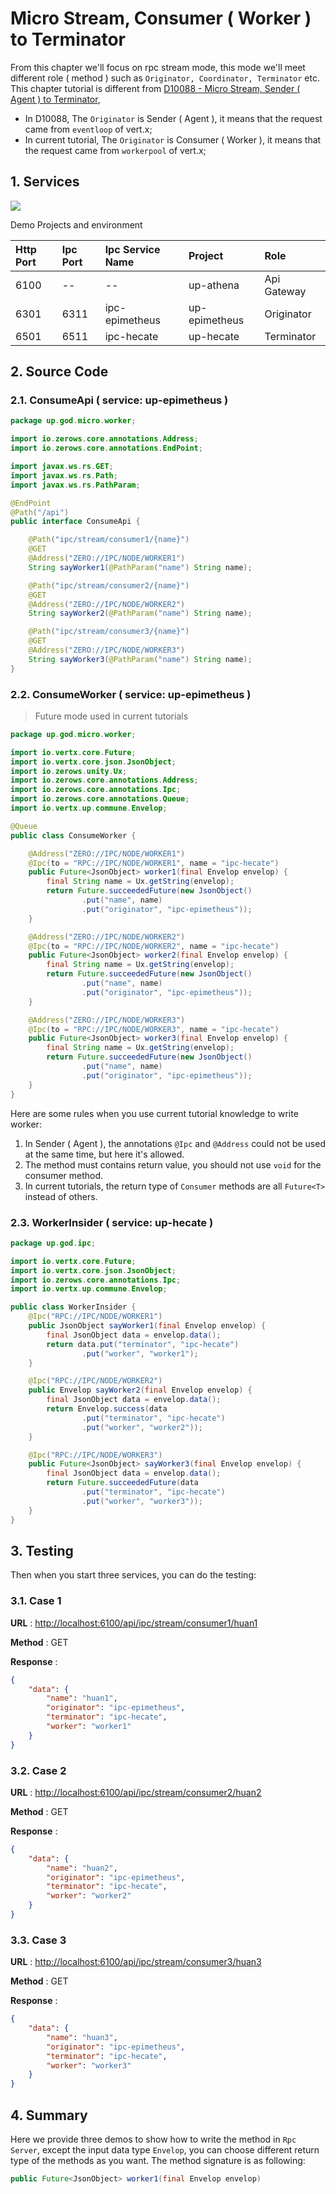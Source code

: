# Micro Stream, Consumer \( Worker \) to Terminator

From this chapter we'll focus on rpc stream mode, this mode we'll meet different role \( method \) such
as `Originator, Coordinator, Terminator` etc. This chapter tutorial is different
from [D10088 - Micro Stream, Sender \( Agent \) to Terminator](d10088-micro-stream-sender-agent-to-terminator.md),

* In D10088, The `Originator` is Sender \( Agent \), it means that the request came from `eventloop` of vert.x;
* In current tutorial, The `Originator` is Consumer \( Worker \), it means that the request came from `workerpool` of
  vert.x;

## 1. Services

![](/doc/image/d10089-1.png)

Demo Projects and environment

| Http Port | Ipc Port | Ipc Service Name | Project | Role |
| :--- | :--- | :--- | :--- | :--- |
| 6100 | -- | -- | up-athena | Api Gateway |
| 6301 | 6311 | ipc-epimetheus | up-epimetheus | Originator |
| 6501 | 6511 | ipc-hecate | up-hecate | Terminator |

## 2. Source Code

### 2.1. ConsumeApi \( service: up-epimetheus \)

```java
package up.god.micro.worker;

import io.zerows.core.annotations.Address;
import io.zerows.core.annotations.EndPoint;

import javax.ws.rs.GET;
import javax.ws.rs.Path;
import javax.ws.rs.PathParam;

@EndPoint
@Path("/api")
public interface ConsumeApi {

    @Path("ipc/stream/consumer1/{name}")
    @GET
    @Address("ZERO://IPC/NODE/WORKER1")
    String sayWorker1(@PathParam("name") String name);

    @Path("ipc/stream/consumer2/{name}")
    @GET
    @Address("ZERO://IPC/NODE/WORKER2")
    String sayWorker2(@PathParam("name") String name);

    @Path("ipc/stream/consumer3/{name}")
    @GET
    @Address("ZERO://IPC/NODE/WORKER3")
    String sayWorker3(@PathParam("name") String name);
}
```

### 2.2. ConsumeWorker \( service: up-epimetheus \)

> Future mode used in current tutorials

```java
package up.god.micro.worker;

import io.vertx.core.Future;
import io.vertx.core.json.JsonObject;
import io.zerows.unity.Ux;
import io.zerows.core.annotations.Address;
import io.zerows.core.annotations.Ipc;
import io.zerows.core.annotations.Queue;
import io.vertx.up.commune.Envelop;

@Queue
public class ConsumeWorker {

    @Address("ZERO://IPC/NODE/WORKER1")
    @Ipc(to = "RPC://IPC/NODE/WORKER1", name = "ipc-hecate")
    public Future<JsonObject> worker1(final Envelop envelop) {
        final String name = Ux.getString(envelop);
        return Future.succeededFuture(new JsonObject()
                .put("name", name)
                .put("originator", "ipc-epimetheus"));
    }

    @Address("ZERO://IPC/NODE/WORKER2")
    @Ipc(to = "RPC://IPC/NODE/WORKER2", name = "ipc-hecate")
    public Future<JsonObject> worker2(final Envelop envelop) {
        final String name = Ux.getString(envelop);
        return Future.succeededFuture(new JsonObject()
                .put("name", name)
                .put("originator", "ipc-epimetheus"));
    }

    @Address("ZERO://IPC/NODE/WORKER3")
    @Ipc(to = "RPC://IPC/NODE/WORKER3", name = "ipc-hecate")
    public Future<JsonObject> worker3(final Envelop envelop) {
        final String name = Ux.getString(envelop);
        return Future.succeededFuture(new JsonObject()
                .put("name", name)
                .put("originator", "ipc-epimetheus"));
    }
}
```

Here are some rules when you use current tutorial knowledge to write worker:

1. In Sender \( Agent \), the annotations `@Ipc` and `@Address` could not be used at the same time, but here it's
   allowed.
2. The method must contains return value, you should not use `void` for the consumer method.
3. In current tutorials, the return type of `Consumer` methods are all `Future<T>` instead of others.

### 2.3. WorkerInsider \( service: up-hecate \)

```java
package up.god.ipc;

import io.vertx.core.Future;
import io.vertx.core.json.JsonObject;
import io.zerows.core.annotations.Ipc;
import io.vertx.up.commune.Envelop;

public class WorkerInsider {
    @Ipc("RPC://IPC/NODE/WORKER1")
    public JsonObject sayWorker1(final Envelop envelop) {
        final JsonObject data = envelop.data();
        return data.put("terminator", "ipc-hecate")
                .put("worker", "worker1");
    }

    @Ipc("RPC://IPC/NODE/WORKER2")
    public Envelop sayWorker2(final Envelop envelop) {
        final JsonObject data = envelop.data();
        return Envelop.success(data
                .put("terminator", "ipc-hecate")
                .put("worker", "worker2"));
    }

    @Ipc("RPC://IPC/NODE/WORKER3")
    public Future<JsonObject> sayWorker3(final Envelop envelop) {
        final JsonObject data = envelop.data();
        return Future.succeededFuture(data
                .put("terminator", "ipc-hecate")
                .put("worker", "worker3"));
    }
}
```

## 3. Testing

Then when you start three services, you can do the testing:

### 3.1. Case 1

**URL** : [http://localhost:6100/api/ipc/stream/consumer1/huan1](http://localhost:6100/api/ipc/stream/consumer1/huan1)

**Method** : GET

**Response** :

```json
{
    "data": {
        "name": "huan1",
        "originator": "ipc-epimetheus",
        "terminator": "ipc-hecate",
        "worker": "worker1"
    }
}
```

### 3.2. Case 2

**URL** : [http://localhost:6100/api/ipc/stream/consumer2/huan2](http://localhost:6100/api/ipc/stream/consumer2/huan2)

**Method** : GET

**Response** :

```json
{
    "data": {
        "name": "huan2",
        "originator": "ipc-epimetheus",
        "terminator": "ipc-hecate",
        "worker": "worker2"
    }
}
```

### 3.3. Case 3

**URL** : [http://localhost:6100/api/ipc/stream/consumer3/huan3](http://localhost:6100/api/ipc/stream/consumer3/huan3)

**Method** : GET

**Response** :

```json
{
    "data": {
        "name": "huan3",
        "originator": "ipc-epimetheus",
        "terminator": "ipc-hecate",
        "worker": "worker3"
    }
}
```

## 4. Summary

Here we provide three demos to show how to write the method in `Rpc Server`, except the input data type `Envelop`, you
can choose different return type of the methods as you want. The method signature is as following:

```java
public Future<JsonObject> worker1(final Envelop envelop)
```



